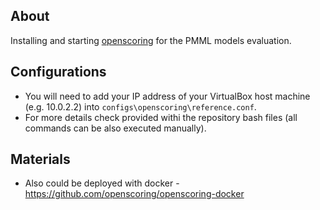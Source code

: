 ## About

Installing and starting [openscoring](https://github.com/openscoring/openscoring) for the PMML models evaluation.

## Configurations

* You will need to add your IP address of your VirtualBox host machine (e.g. 10.0.2.2) into `configs\openscoring\reference.conf`.
* For more details check provided withi the repository bash files (all commands can be also executed manually).

## Materials

* Also could be deployed with docker - https://github.com/openscoring/openscoring-docker


